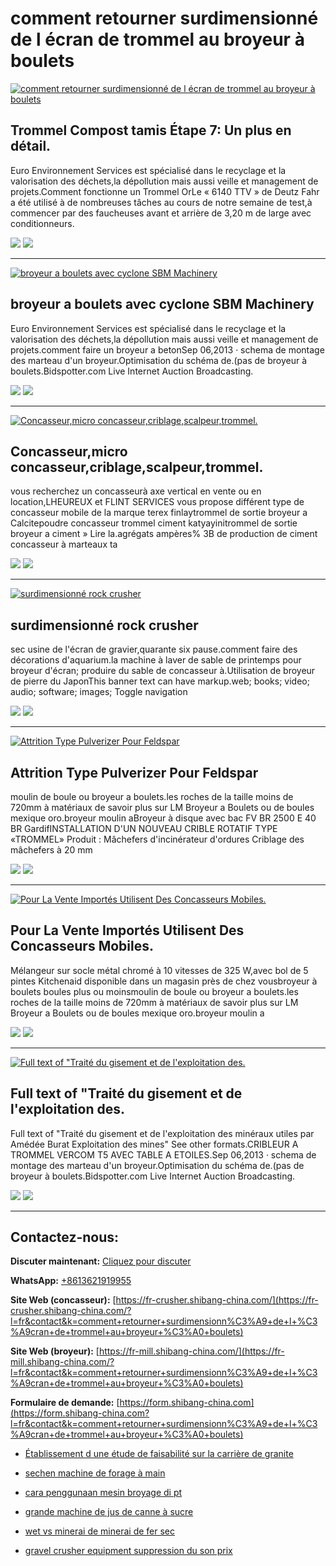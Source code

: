 # comment retourner surdimensionné de l écran de trommel au broyeur à boulets

<a href="https://swt.shibang-china.com/?l=fr&img&k=comment+retourner+surdimensionn%C3%A9+de+l+%C3%A9cran+de+trommel+au+broyeur+%C3%A0+boulets" target="_blank">![comment retourner surdimensionné de l écran de trommel au broyeur à boulets](http://static.shibang-china.com/all-800x300/21.jpg)</a>

## Trommel Compost tamis Étape 7: Un plus en détail.
Euro Environnement Services est spécialisé dans le recyclage et la valorisation des déchets,la dépollution mais aussi veille et management de projets.Comment fonctionne un Trommel OrLe « 6140 TTV » de Deutz Fahr a été utilisé à de nombreuses tâches au cours de notre semaine de test,à commencer par des faucheuses avant et arrière de 3,20 m de large avec conditionneurs.


<a href="https://whatsapp.shibangsoft.com/WhatsApp.php" target="_blank" title="WhatsApp">![](http://static.shibang-china.com/icon/whatsapp.png)</a> <a href="https://swt.shibang-china.com/?l=fr&icon&k=comment+retourner+surdimensionn%C3%A9+de+l+%C3%A9cran+de+trommel+au+broyeur+%C3%A0+boulets" target="_blank">![](http://static.shibang-china.com/icon/chat-fr.png)</a>

---

<a href="https://swt.shibang-china.com/?l=fr&img&k=comment+retourner+surdimensionn%C3%A9+de+l+%C3%A9cran+de+trommel+au+broyeur+%C3%A0+boulets" target="_blank">![broyeur a boulets avec cyclone SBM Machinery](http://static.shibang-china.com/all-800x300/212.jpg)</a>

## broyeur a boulets avec cyclone SBM Machinery
Euro Environnement Services est spécialisé dans le recyclage et la valorisation des déchets,la dépollution mais aussi veille et management de projets.comment faire un broyeur a betonSep 06,2013 · schema de montage des marteau d'un broyeur.Optimisation du schéma de.(pas de broyeur à boulets.Bidspotter.com Live Internet Auction Broadcasting.


<a href="https://whatsapp.shibangsoft.com/WhatsApp.php" target="_blank" title="WhatsApp">![](http://static.shibang-china.com/icon/whatsapp.png)</a> <a href="https://swt.shibang-china.com/?l=fr&icon&k=comment+retourner+surdimensionn%C3%A9+de+l+%C3%A9cran+de+trommel+au+broyeur+%C3%A0+boulets" target="_blank">![](http://static.shibang-china.com/icon/chat-fr.png)</a>

---

<a href="https://swt.shibang-china.com/?l=fr&img&k=comment+retourner+surdimensionn%C3%A9+de+l+%C3%A9cran+de+trommel+au+broyeur+%C3%A0+boulets" target="_blank">![Concasseur,micro concasseur,criblage,scalpeur,trommel.](http://static.shibang-china.com/all-800x300/1105.jpg)</a>

## Concasseur,micro concasseur,criblage,scalpeur,trommel.
vous recherchez un concasseurà axe vertical en vente ou en location,LHEUREUX et FLINT SERVICES vous propose différent type de concasseur mobile de la marque terex finlaytrommel de sortie broyeur a Calcitepoudre concasseur trommel ciment katyayinitrommel de sortie broyeur a ciment » Lire la.agrégats ampères% 3B de production de ciment concasseur à marteaux ta


<a href="https://whatsapp.shibangsoft.com/WhatsApp.php" target="_blank" title="WhatsApp">![](http://static.shibang-china.com/icon/whatsapp.png)</a> <a href="https://swt.shibang-china.com/?l=fr&icon&k=comment+retourner+surdimensionn%C3%A9+de+l+%C3%A9cran+de+trommel+au+broyeur+%C3%A0+boulets" target="_blank">![](http://static.shibang-china.com/icon/chat-fr.png)</a>

---

<a href="https://swt.shibang-china.com/?l=fr&img&k=comment+retourner+surdimensionn%C3%A9+de+l+%C3%A9cran+de+trommel+au+broyeur+%C3%A0+boulets" target="_blank">![surdimensionné rock crusher](http://static.shibang-china.com/all-800x300/291.jpg)</a>

## surdimensionné rock crusher
sec usine de l'écran de gravier,quarante six pause.comment faire des décorations d'aquarium.la machine à laver de sable de printemps pour broyeur d'écran; produire du sable de concasseur à.Utilisation de broyeur de pierre du JaponThis banner text can have markup.web; books; video; audio; software; images; Toggle navigation


<a href="https://whatsapp.shibangsoft.com/WhatsApp.php" target="_blank" title="WhatsApp">![](http://static.shibang-china.com/icon/whatsapp.png)</a> <a href="https://swt.shibang-china.com/?l=fr&icon&k=comment+retourner+surdimensionn%C3%A9+de+l+%C3%A9cran+de+trommel+au+broyeur+%C3%A0+boulets" target="_blank">![](http://static.shibang-china.com/icon/chat-fr.png)</a>

---

<a href="https://swt.shibang-china.com/?l=fr&img&k=comment+retourner+surdimensionn%C3%A9+de+l+%C3%A9cran+de+trommel+au+broyeur+%C3%A0+boulets" target="_blank">![Attrition Type Pulverizer Pour Feldspar](http://static.shibang-china.com/all-800x300/1187.jpg)</a>

## Attrition Type Pulverizer Pour Feldspar
moulin de boule ou broyeur a boulets.les roches de la taille moins de 720mm à matériaux de savoir plus sur LM Broyeur a Boulets ou de boules mexique oro.broyeur moulin aBroyeur à disque avec bac FV BR 2500 E 40 BR GardifINSTALLATION D'UN NOUVEAU CRIBLE ROTATIF TYPE «TROMMEL» Produit : Mâchefers d'incinérateur d'ordures Criblage des mâchefers à 20 mm


<a href="https://whatsapp.shibangsoft.com/WhatsApp.php" target="_blank" title="WhatsApp">![](http://static.shibang-china.com/icon/whatsapp.png)</a> <a href="https://swt.shibang-china.com/?l=fr&icon&k=comment+retourner+surdimensionn%C3%A9+de+l+%C3%A9cran+de+trommel+au+broyeur+%C3%A0+boulets" target="_blank">![](http://static.shibang-china.com/icon/chat-fr.png)</a>

---

<a href="https://swt.shibang-china.com/?l=fr&img&k=comment+retourner+surdimensionn%C3%A9+de+l+%C3%A9cran+de+trommel+au+broyeur+%C3%A0+boulets" target="_blank">![Pour La Vente Importés Utilisent Des Concasseurs Mobiles.](http://static.shibang-china.com/all-800x300/185.jpg)</a>

## Pour La Vente Importés Utilisent Des Concasseurs Mobiles.
Mélangeur sur socle métal chromé à 10 vitesses de 325 W,avec bol de 5 pintes Kitchenaid disponible dans un magasin près de chez vousbroyeur à boulets boules plus ou moinsmoulin de boule ou broyeur a boulets.les roches de la taille moins de 720mm à matériaux de savoir plus sur LM Broyeur a Boulets ou de boules mexique oro.broyeur moulin a


<a href="https://whatsapp.shibangsoft.com/WhatsApp.php" target="_blank" title="WhatsApp">![](http://static.shibang-china.com/icon/whatsapp.png)</a> <a href="https://swt.shibang-china.com/?l=fr&icon&k=comment+retourner+surdimensionn%C3%A9+de+l+%C3%A9cran+de+trommel+au+broyeur+%C3%A0+boulets" target="_blank">![](http://static.shibang-china.com/icon/chat-fr.png)</a>

---

<a href="https://swt.shibang-china.com/?l=fr&img&k=comment+retourner+surdimensionn%C3%A9+de+l+%C3%A9cran+de+trommel+au+broyeur+%C3%A0+boulets" target="_blank">![Full text of "Traité du gisement et de l'exploitation des.](http://static.shibang-china.com/all-800x300/303.jpg)</a>

## Full text of "Traité du gisement et de l'exploitation des.
Full text of "Traité du gisement et de l'exploitation des minéraux utiles par Amédée Burat Exploitation des mines" See other formats.CRIBLEUR A TROMMEL VERCOM T5 AVEC TABLE A ETOILES.Sep 06,2013 · schema de montage des marteau d'un broyeur.Optimisation du schéma de.(pas de broyeur à boulets.Bidspotter.com Live Internet Auction Broadcasting.


<a href="https://whatsapp.shibangsoft.com/WhatsApp.php" target="_blank" title="WhatsApp">![](http://static.shibang-china.com/icon/whatsapp.png)</a> <a href="https://swt.shibang-china.com/?l=fr&icon&k=comment+retourner+surdimensionn%C3%A9+de+l+%C3%A9cran+de+trommel+au+broyeur+%C3%A0+boulets" target="_blank">![](http://static.shibang-china.com/icon/chat-fr.png)</a>

---
## Contactez-nous:

**Discuter maintenant:** [Cliquez pour discuter](https://swt.shibang-china.com?l=fr&contact&k=comment+retourner+surdimensionn%C3%A9+de+l+%C3%A9cran+de+trommel+au+broyeur+%C3%A0+boulets)

**WhatsApp:**  [+8613621919955](https://whatsapp.shibangsoft.com/WhatsApp.php)

**Site Web (concasseur):** [https://fr-crusher.shibang-china.com/](https://fr-crusher.shibang-china.com/?l=fr&contact&k=comment+retourner+surdimensionn%C3%A9+de+l+%C3%A9cran+de+trommel+au+broyeur+%C3%A0+boulets)

**Site Web (broyeur):** [https://fr-mill.shibang-china.com/](https://fr-mill.shibang-china.com/?l=fr&contact&k=comment+retourner+surdimensionn%C3%A9+de+l+%C3%A9cran+de+trommel+au+broyeur+%C3%A0+boulets)

**Formulaire de demande:** [https://form.shibang-china.com](https://form.shibang-china.com?l=fr&contact&k=comment+retourner+surdimensionn%C3%A9+de+l+%C3%A9cran+de+trommel+au+broyeur+%C3%A0+boulets)

* [Établissement d une étude de faisabilité sur la carrière de granite](../6/%C3%89tablissement%20d%20une%20%C3%A9tude%20de%20faisabilit%C3%A9%20sur%20la%20carri%C3%A8re%20de%20granite.md)

* [sechen machine de forage à main](../1/sechen%20machine%20de%20forage%20%C3%A0%20main.md)

* [cara penggunaan mesin broyage di pt](../10/cara%20penggunaan%20mesin%20broyage%20di%20pt.md)

* [grande machine de jus de canne à sucre](../1/grande%20machine%20de%20jus%20de%20canne%20%C3%A0%20sucre.md)

* [wet vs minerai de minerai de fer sec](../7/wet%20vs%20minerai%20de%20minerai%20de%20fer%20sec.md)

* [gravel crusher equipment suppression du son prix](../4/gravel%20crusher%20equipment%20suppression%20du%20son%20prix.md)